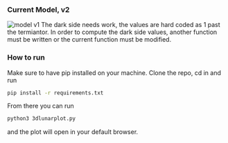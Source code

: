 ### Current Model, v2
![model v1](https://github.com/johnowagon/lunar-surface-temperature/blob/main/Figure_v2.png?raw=true)
The dark side needs work, the values are hard coded as 1 past the termiantor. In order to compute the dark side values, another function must be written or the current function must be modified.
### How to run
Make sure to have pip installed on your machine. Clone the repo, cd in and run 
```sh
pip install -r requirements.txt
```
From there you can run
```sh
python3 3dlunarplot.py
```
and the plot will open in your default browser.

